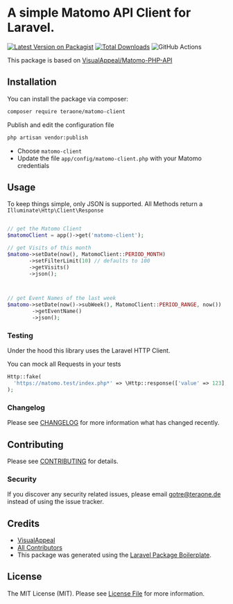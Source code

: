 # A simple Matomo API Client for Laravel.

[![Latest Version on Packagist](https://img.shields.io/packagist/v/teraone/matomo-client.svg?style=flat-square)](https://packagist.org/packages/teraone/matomo-client)
[![Total Downloads](https://img.shields.io/packagist/dt/teraone/matomo-client.svg?style=flat-square)](https://packagist.org/packages/teraone/matomo-client)
![GitHub Actions](https://github.com/teraone/matomo-client/actions/workflows/main.yml/badge.svg)

This package is based on [VisualAppeal/Matomo-PHP-API](https://github.com/VisualAppeal/Matomo-PHP-API)

## Installation

You can install the package via composer:

```bash
composer require teraone/matomo-client
```

Publish and edit the configuration file

```bash
php artisan vendor:publish
```
 - Choose `matomo-client`
 - Update the file `app/config/matomo-client.php` with your Matomo credentials

## Usage

To keep things simple, only JSON is supported. 
All Methods return a `Illuminate\Http\Client\Response`

```php

// get the Matomo Client
$matomoClient = app()->get('matomo-client');

// get Visits of this month
$matomo->setDate(now(), MatomoClient::PERIOD_MONTH)
       ->setFilterLimit(10) // defaults to 100
       ->getVisits()
       ->json();



// get Event Names of the last week
$matomo->setDate(now()->subWeek(), MatomoClient::PERIOD_RANGE, now())
        ->getEventName()
        ->json();

```

### Testing

Under the hood this library uses the Laravel HTTP Client. 

You can mock all Requests in your tests 
```php
Http::fake(
  'https://matomo.test/index.php*' => \Http::response(['value' => 123], 200),
);


```

### Changelog

Please see [CHANGELOG](CHANGELOG.md) for more information what has changed recently.

## Contributing

Please see [CONTRIBUTING](CONTRIBUTING.md) for details.

### Security

If you discover any security related issues, please email gotre@teraone.de instead of using the issue tracker.

## Credits

- [VisualAppeal](https://github.com/VisualAppeal)
- [All Contributors](https://github.com/VisualAppeal/Matomo-PHP-API/graphs/contributors)
- This package was generated using the [Laravel Package Boilerplate](https://laravelpackageboilerplate.com).

## License

The MIT License (MIT). Please see [License File](LICENSE.md) for more information.



